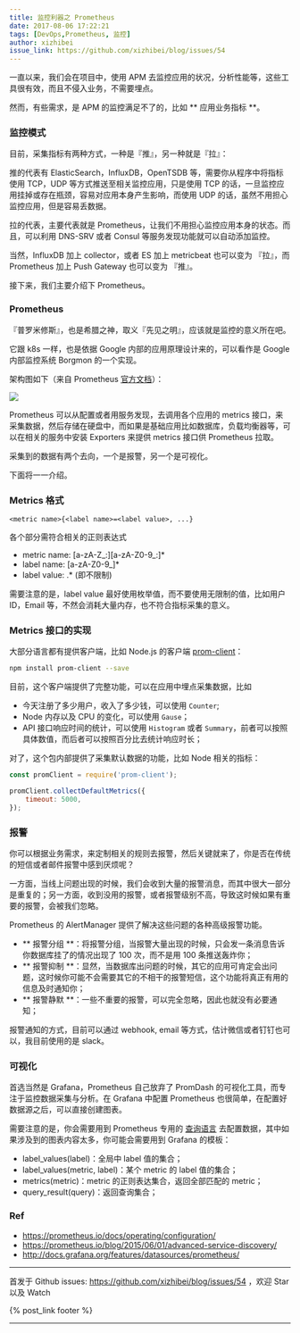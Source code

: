 ```yaml
---
title: 监控利器之 Prometheus
date: 2017-08-06 17:22:21
tags: [DevOps,Prometheus, 监控]
author: xizhibei
issue_link: https://github.com/xizhibei/blog/issues/54
---
```

<!-- en_title:monitoring-with-prometheus -->

一直以来，我们会在项目中，使用 APM 去监控应用的状况，分析性能等，这些工具很有效，而且不侵入业务，不需要埋点。

然而，有些需求，是 APM 的监控满足不了的，比如 ** 应用业务指标 **。

### 监控模式
目前，采集指标有两种方式，一种是『推』，另一种就是『拉』：

推的代表有 ElasticSearch，InfluxDB，OpenTSDB 等，需要你从程序中将指标使用 TCP，UDP 等方式推送至相关监控应用，只是使用 TCP 的话，一旦监控应用挂掉或存在瓶颈，容易对应用本身产生影响，而使用 UDP 的话，虽然不用担心监控应用，但是容易丢数据。

拉的代表，主要代表就是 Prometheus，让我们不用担心监控应用本身的状态。而且，可以利用 DNS-SRV 或者 Consul 等服务发现功能就可以自动添加监控。

当然，InfluxDB 加上 collector，或者 ES 加上 metricbeat 也可以变为 『拉』，而 Prometheus 加上 Push Gateway 也可以变为 『推』。

接下来，我们主要介绍下 Prometheus。

### Prometheus
『普罗米修斯』，也是希腊之神，取义『先见之明』，应该就是监控的意义所在吧。

它跟 k8s 一样，也是依据 Google 内部的应用原理设计来的，可以看作是 Google 内部监控系统 Borgmon 的一个实现。

架构图如下（来自 Prometheus [官方文档](https://prometheus.io/docs/introduction/overview/)）：

![](https://prometheus.io/assets/architecture.svg)

Prometheus 可以从配置或者用服务发现，去调用各个应用的 metrics 接口，来采集数据，然后存储在硬盘中，而如果是基础应用比如数据库，负载均衡器等，可以在相关的服务中安装 Exporters 来提供 metrics 接口供 Prometheus 拉取。

采集到的数据有两个去向，一个是报警，另一个是可视化。

下面将一一介绍。

### Metrics 格式
```
<metric name>{<label name>=<label value>, ...}
```

各个部分需符合相关的正则表达式
- metric name: [a-zA-Z_:][a-zA-Z0-9_:]*
- label name: [a-zA-Z0-9_]*
- label value: .* (即不限制)

需要注意的是，label value 最好使用枚举值，而不要使用无限制的值，比如用户 ID，Email 等，不然会消耗大量内存，也不符合指标采集的意义。

### Metrics 接口的实现

大部分语言都有提供客户端，比如 Node.js 的客户端 [prom-client](https://github.com/siimon/prom-client)：

``` bash
npm install prom-client --save
```

目前，这个客户端提供了完整功能，可以在应用中埋点采集数据，比如

- 今天注册了多少用户，收入了多少钱，可以使用 `Counter`;
- Node 内存以及 CPU 的变化，可以使用 `Gause`；
- API 接口响应时间的统计，可以使用 `Histogram` 或者 `Summary`，前者可以按照具体数值，而后者可以按照百分比去统计响应时长；

对了，这个包内部提供了采集默认数据的功能，比如 Node 相关的指标：

```js
const promClient = require('prom-client');

promClient.collectDefaultMetrics({
    timeout: 5000,
});
```

### 报警
你可以根据业务需求，来定制相关的规则去报警，然后关键就来了，你是否在传统的短信或者邮件报警中感到厌烦呢？

一方面，当线上问题出现的时候，我们会收到大量的报警消息，而其中很大一部分是重复的；另一方面，收到没用的报警，或者报警级别不高，导致这时候如果有重要的报警，会被我们忽略。

Prometheus 的 AlertManager 提供了解决这些问题的各种高级报警功能。

- ** 报警分组 **：将报警分组，当报警大量出现的时候，只会发一条消息告诉你数据库挂了的情况出现了 100 次，而不是用 100 条推送轰炸你；
- ** 报警抑制 **：显然，当数据库出问题的时候，其它的应用可肯定会出问题，这时候你可能不会需要其它的不相干的报警短信，这个功能将真正有用的信息及时通知你；
- ** 报警静默 **：一些不重要的报警，可以完全忽略，因此也就没有必要通知；

报警通知的方式，目前可以通过 webhook, email 等方式，估计微信或者钉钉也可以，我目前使用的是 slack。

### 可视化
首选当然是 Grafana，Prometheus 自己放弃了 PromDash 的可视化工具，而专注于监控数据采集与分析。在 Grafana 中配置 Prometheus 也很简单，在配置好数据源之后，可以直接创建图表。

需要注意的是，你会需要用到 Prometheus 专用的 [查询语言](https://prometheus.io/docs/querying/basics/) 去配置数据，其中如果涉及到的图表内容太多，你可能会需要用到 Grafana 的模板：

- label_values(label)：全局中 label 值的集合；
- label_values(metric, label)：某个 metric 的 label 值的集合；
- metrics(metric)：metric 的正则表达集合，返回全部匹配的 metric；
- query_result(query)：返回查询集合；


### Ref

- https://prometheus.io/docs/operating/configuration/
- https://prometheus.io/blog/2015/06/01/advanced-service-discovery/
- http://docs.grafana.org/features/datasources/prometheus/



***
首发于 Github issues: https://github.com/xizhibei/blog/issues/54 ，欢迎 Star 以及 Watch

{% post_link footer %}
***